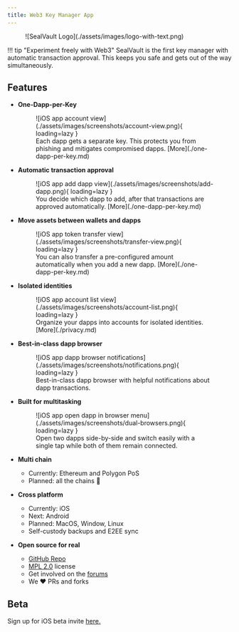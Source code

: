 ```yaml
---
title: Web3 Key Manager App
---
```


<h1 hidden>This is a hack to prevent the static site generator auto-inserting a title</h1>

<figure markdown>
![SealVault Logo](./assets/images/logo-with-text.png)
<figcaption></figcaption>
</figure>

!!! tip "Experiment freely with Web3"
    SealVault is the first key manager with automatic transaction approval.
    This keeps you safe and gets out of the way simultaneously.

## Features

<div class="grid cards" markdown>

-   __One-Dapp-per-Key__
    <figure markdown>
    ![iOS app account view](./assets/images/screenshots/account-view.png){ loading=lazy }
    <figcaption>
    Each dapp gets a separate key.
    This protects you from phishing and mitigates compromised dapps.
    [More](./one-dapp-per-key.md)
    </figcaption>
    </figure>

-   __Automatic transaction approval__
    <figure markdown>
    ![iOS app add dapp view](./assets/images/screenshots/add-dapp.png){ loading=lazy }
    <figcaption>
    You decide which dapp to add, after that transactions are approved
    automatically. [More](./one-dapp-per-key.md)
    </figcaption>
    </figure>
    
-   __Move assets between wallets and dapps__
    <figure markdown>
    ![iOS app token transfer view](./assets/images/screenshots/transfer-view.png){ loading=lazy }
    <figcaption>
    You can also transfer a pre-configured amount automatically when you add a new
    dapp. [More](./one-dapp-per-key.md)
    </figcaption>
    </figure>

-   __Isolated identities__
    <figure markdown>
    ![iOS app account list view](./assets/images/screenshots/account-list.png){ loading=lazy }
    <figcaption>
    Organize your dapps into accounts for isolated identities.
    [More](./privacy.md)</figcaption>
    </figure>

-   __Best-in-class dapp browser__
    <figure markdown>
    ![iOS app dapp browser notifications](./assets/images/screenshots/notifications.png){ loading=lazy }
    <figcaption>
    Best-in-class dapp browser with helpful notifications about dapp transactions.
    </figure>
    
-   __Built for multitasking__
    <figure markdown>
    ![iOS app open dapp in browser menu](./assets/images/screenshots/dual-browsers.png){ loading=lazy }
    <figcaption>
    Open two dapps side-by-side and switch easily with a single tap while both of them remain connected.
    </figure>

-   __Multi chain__
    - Currently: Ethereum and Polygon PoS
    - Planned: all the chains &#127881;

-   __Cross platform__
    - Currently: iOS
    - Next: Android
    - Planned: MacOS, Window, Linux
    - Self-custody backups and E2EE sync

-   __Open source for real__
    - [GitHub Repo](https://github.com/sealvault/sealvault)
    - [MPL 2.0](https://tldrlegal.com/license/mozilla-public-license-2.0-%28mpl-2%29) license
    - Get involved on the [forums](https://forum.sealvault.org)
    - We &#10084;&#65039; PRs and forks

</div>

## Beta

Sign up for iOS beta invite [here.](https://76u1o4gk7en.typeform.com/to/DxKsEMKM)
